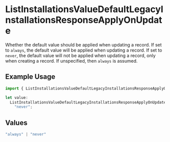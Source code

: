 # ListInstallationsValueDefaultLegacyInstallationsResponseApplyOnUpdate

Whether the default value should be applied when updating a record.
If set to `always`, the default value will be applied when updating a record.
If set to `never`, the default value will not be applied when updating a record,
only when creating a record.
If unspecified, then `always` is assumed.


## Example Usage

```typescript
import { ListInstallationsValueDefaultLegacyInstallationsResponseApplyOnUpdate } from "@amp-labs/sdk-node-platform/models/operations";

let value:
  ListInstallationsValueDefaultLegacyInstallationsResponseApplyOnUpdate =
    "never";
```

## Values

```typescript
"always" | "never"
```